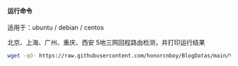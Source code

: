 #### 运行命令

适用于：ubuntu / debian / centos

北京、上海、广州、重庆、西安 5地三网回程路由检测，并打印运行结果

```bash
wget -qO- https://raw.githubusercontent.com/honorcnboy/BlogDatas/main/VpsTest/autobesttrace.sh | bash 
```

